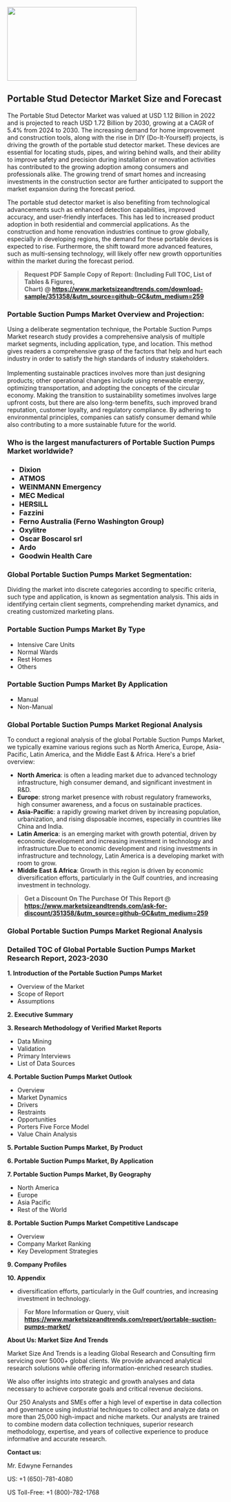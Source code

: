 <p><img class="alignnone size-medium wp-image-20088" src="https://ffe5etoiles.com/wp-content/uploads/2024/12/MST1-300x171.png" alt="" width="300" height="171" /></p><h2>Portable Stud Detector Market Size and Forecast</h2><p>The Portable Stud Detector Market was valued at USD 1.12 Billion in 2022 and is projected to reach USD 1.72 Billion by 2030, growing at a CAGR of 5.4% from 2024 to 2030. The increasing demand for home improvement and construction tools, along with the rise in DIY (Do-It-Yourself) projects, is driving the growth of the portable stud detector market. These devices are essential for locating studs, pipes, and wiring behind walls, and their ability to improve safety and precision during installation or renovation activities has contributed to the growing adoption among consumers and professionals alike. The growing trend of smart homes and increasing investments in the construction sector are further anticipated to support the market expansion during the forecast period.</p><p>The portable stud detector market is also benefiting from technological advancements such as enhanced detection capabilities, improved accuracy, and user-friendly interfaces. This has led to increased product adoption in both residential and commercial applications. As the construction and home renovation industries continue to grow globally, especially in developing regions, the demand for these portable devices is expected to rise. Furthermore, the shift toward more advanced features, such as multi-sensing technology, will likely offer new growth opportunities within the market during the forecast period.</p></p><blockquote id="" class=""><strong>Request PDF Sample Copy of Report: (Including Full TOC, List of Tables &amp; Figures, Chart)&nbsp;@&nbsp;<strong><a href="https://www.marketsizeandtrends.com/download-sample/351358/&utm_source=github-GC&utm_medium=259" target="_blank">https://www.marketsizeandtrends.com/download-sample/351358/&utm_source=github-GC&utm_medium=259</a></strong></strong></blockquote><h3 id="" class="">Portable Suction Pumps Market&nbsp;Overview and Projection:</h3><p id="" class="">Using a deliberate segmentation technique, the Portable Suction Pumps Market research study provides a comprehensive analysis of multiple market segments, including application, type, and location. This method gives readers a comprehensive grasp of the factors that help and hurt each industry in order to satisfy the high standards of industry stakeholders. <br /> <br />Implementing sustainable practices involves more than just designing products; other operational changes include using renewable energy, optimizing transportation, and adopting the concepts of the circular economy. Making the transition to sustainability sometimes involves large upfront costs, but there are also long-term benefits, such improved brand reputation, customer loyalty, and regulatory compliance. By adhering to environmental principles, companies can satisfy consumer demand while also contributing to a more sustainable future for the world.</p><h3 id="" class="">Who is the largest manufacturers of&nbsp;Portable Suction Pumps Market worldwide?</h3><h3 class=""><p><ul><li>Dixion </li><li> ATMOS </li><li> WEINMANN Emergency </li><li> MEC Medical </li><li> HERSILL </li><li> Fazzini </li><li> Ferno Australia (Ferno Washington Group) </li><li> Oxylitre </li><li> Oscar Boscarol srl </li><li> Ardo </li><li> Goodwin Health Care</li></ul></p></h3><h3 id="" class="">Global&nbsp;Portable Suction Pumps Market Segmentation:</h3><p id="" class="">Dividing the market into discrete categories according to specific criteria, such type and application, is known as segmentation analysis. This aids in identifying certain client segments, comprehending market dynamics, and creating customized marketing plans.</p><h3 id="" class="">Portable Suction Pumps Market&nbsp;By Type</h3><p><p><ul><li>Intensive Care Units</li><li> Normal Wards</li><li> Rest Homes</li><li> Others</p></li></ul></p></p><h3 id="" class="">Portable Suction Pumps Market&nbsp;By Application</h3><p class=""><p><ul><li>Manual</li><li> Non-Manual</li></ul></p></p><h3 id="" class="">Global Portable Suction Pumps Market Regional Analysis</h3><p id="" class="">To conduct a regional analysis of the global Portable Suction Pumps Market, we typically examine various regions such as North America, Europe, Asia-Pacific, Latin America, and the Middle East &amp; Africa. Here's a brief overview:</p><ul><li><strong>North America</strong>: is often a leading market due to advanced technology infrastructure, high consumer demand, and significant investment in R&amp;D.</li><li><strong>Europe</strong>: strong market presence with robust regulatory frameworks, high consumer awareness, and a focus on sustainable practices.</li><li><strong>Asia-Pacific</strong>: a rapidly growing market driven by increasing population, urbanization, and rising disposable incomes, especially in countries like China and India.</li><li><strong>Latin America</strong>: is an emerging market with growth potential, driven by economic development and increasing investment in technology and infrastructure.Due to economic development and rising investments in infrastructure and technology, Latin America is a developing market with room to grow.</li><li><strong>Middle East &amp; Africa</strong>: Growth in this region is driven by economic diversification efforts, particularly in the Gulf countries, and increasing investment in technology.</li></ul><blockquote id="" class=""><strong>Get a Discount On The Purchase Of This Report @ <strong><a href="https://www.marketsizeandtrends.com/ask-for-discount/351358/&utm_source=github-GC&utm_medium=259" target="_blank">https://www.marketsizeandtrends.com/ask-for-discount/351358/&utm_source=github-GC&utm_medium=259</a></strong></strong></blockquote><h3 id="" class="">Global Portable Suction Pumps Market Regional Analysis</h3><h3 id="" class="">Detailed TOC of Global Portable Suction Pumps Market Research Report, 2023-2030</h3><p id="" class=""><strong>1. Introduction of the Portable Suction Pumps Market</strong></p><ul><li>Overview of the Market</li><li>Scope of Report</li><li>Assumptions</li></ul><p id="" class=""><strong>2. Executive Summary</strong></p><p id="" class=""><strong>3. Research Methodology of Verified Market Reports</strong></p><ul><li>Data Mining</li><li>Validation</li><li>Primary Interviews</li><li>List of Data Sources</li></ul><p id="" class=""><strong>4. Portable Suction Pumps Market Outlook</strong></p><ul><li>Overview</li><li>Market Dynamics</li><li>Drivers</li><li>Restraints</li><li>Opportunities</li><li>Porters Five Force Model</li><li>Value Chain Analysis</li></ul><p id="" class=""><strong>5. Portable Suction Pumps Market, By Product</strong></p><p id="" class=""><strong>6. Portable Suction Pumps Market, By Application</strong></p><p id="" class=""><strong>7. Portable Suction Pumps Market, By Geography</strong></p><ul><li>North America</li><li>Europe</li><li>Asia Pacific</li><li>Rest of the World</li></ul><p id="" class=""><strong>8. Portable Suction Pumps Market Competitive Landscape</strong></p><ul><li>Overview</li><li>Company Market Ranking</li><li>Key Development Strategies</li></ul><p id="" class=""><strong>9. Company Profiles</strong></p><p id="" class=""><strong>10. Appendix</strong></p><ul><li>diversification efforts, particularly in the Gulf countries, and increasing investment in technology.</li></ul><blockquote id="" class=""><strong>For More Information or Query, visit <strong><strong><a href="https://www.marketsizeandtrends.com/report/portable-suction-pumps-market/" target="_blank">https://www.marketsizeandtrends.com/report/portable-suction-pumps-market/</a></strong></strong></strong></blockquote><p id="" class=""><strong>About Us: Market Size And Trends</strong></p><p id="" class="">Market Size And Trends is a leading Global Research and Consulting firm servicing over 5000+ global clients. We provide advanced analytical research solutions while offering information-enriched research studies.</p><p id="" class="">We also offer insights into strategic and growth analyses and data necessary to achieve corporate goals and critical revenue decisions.</p><p id="" class="">Our 250 Analysts and SMEs offer a high level of expertise in data collection and governance using industrial techniques to collect and analyze data on more than 25,000 high-impact and niche markets. Our analysts are trained to combine modern data collection techniques, superior research methodology, expertise, and years of collective experience to produce informative and accurate research.</p><p id="" class=""><strong>Contact us:</strong></p><p id="" class="">Mr. Edwyne Fernandes</p><p id="" class="">US: +1 (650)-781-4080</p><p id="" class="">US Toll-Free: +1 (800)-782-1768</p>

